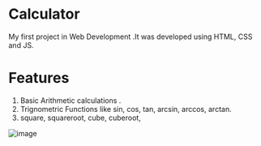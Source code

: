 # Calculator
My first project in  Web Development .It was developed using HTML, CSS and JS.

#  Features 
1. Basic Arithmetic calculations .
2. Trignometric Functions like sin, cos, tan, arcsin, arccos, arctan.
3. square, squareroot, cube, cuberoot, 



![image](https://user-images.githubusercontent.com/115062415/223485397-788c8028-e1fa-4630-968f-105bbd5f3576.png)

